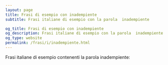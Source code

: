 ```yaml
---
layout: page
title: Frasi di esempio con inadempiente 
subtitle: Frasi italiane di esempio con la parola  inadempiente

og_title: Frasi di esempio con inadempiente 
og_description: Frasi italiane di esempio con la parola  inadempiente
og_type: website
permalink: /frasi/i/inadempiente.html
---
```


Frasi italiane di esempio contenenti la parola inadempiente:


